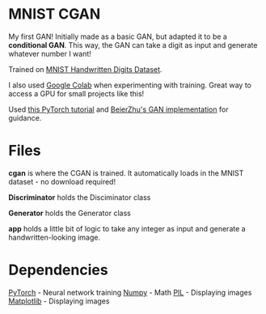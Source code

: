 # MNIST CGAN

My first GAN! Initially made as a basic GAN, but adapted it to be a **conditional GAN**. This way, the GAN can take a digit as input and generate whatever number I want!

Trained on [MNIST Handwritten Digits Dataset](http://yann.lecun.com/exdb/mnist/).

I also used [Google Colab](https://colab.research.google.com) when experimenting with training. Great way to access a GPU for small projects like this!

Used [this PyTorch tutorial](https://pytorch.org/tutorials/beginner/dcgan_faces_tutorial.html) and [BeierZhu's GAN implementation](https://github.com/BeierZhu/GAN-MNIST-Pytorch) for guidance.

# Files

 **cgan** is where the CGAN is trained. It automatically loads in the MNIST dataset - no download required!

**Discriminator** holds the Disciminator class

**Generator** holds the Generator class

**app** holds a little bit of logic to take any integer as input and generate a handwritten-looking image.

# Dependencies

[PyTorch](https://pytorch.org) - Neural network training
[Numpy](https://numpy.org) - Math
[PIL](https://pillow.readthedocs.io/en/stable/) - Displaying images
[Matplotlib](https://matplotlib.org) - Displaying images
